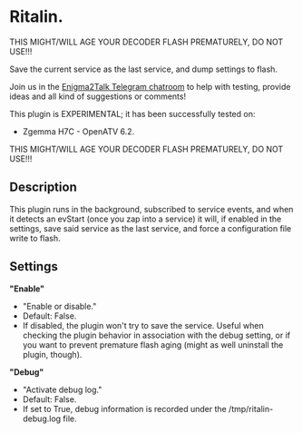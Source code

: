 # Ritalin.

THIS MIGHT/WILL AGE YOUR DECODER FLASH PREMATURELY, DO NOT USE!!!

Save the current service as the last service, and dump settings to flash.

Join us in the [Enigma2Talk Telegram chatroom](https://t.me/talkenigma2)
to help with testing, provide ideas and all kind of suggestions or comments!

This plugin is EXPERIMENTAL; it has been successfully tested on:
* Zgemma H7C - OpenATV 6.2.

THIS MIGHT/WILL AGE YOUR DECODER FLASH PREMATURELY, DO NOT USE!!!

## Description

This plugin runs in the background, subscribed to service events, and when it
detects an evStart (once you zap into a service) it will, if enabled in the
settings, save said service as the last service, and force a configuration file
write to flash.

## Settings

**"Enable"**
* "Enable or disable."
* Default: False.
* If disabled, the plugin won't try to save the service. Useful when checking
  the plugin behavior in association with the debug setting, or if you want to
  prevent premature flash aging (might as well uninstall the plugin, though).

**"Debug"**
* "Activate debug log."
* Default: False.
* If set to True, debug information is recorded under the
  /tmp/ritalin-debug.log file.

